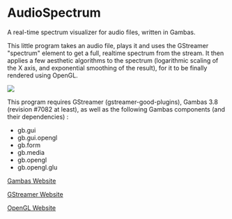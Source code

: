 # AudioSpectrum
A real-time spectrum visualizer for audio files, written in Gambas.

This little program takes an audio file, plays it and uses the GStreamer "spectrum" element to get a full, realtime spectrum from the stream.
It then applies a few aesthetic algorithms to the spectrum (logarithmic scaling of the X axis, and exponential smoothing of the result), for it to be finally rendered using OpenGL.

![](http://pix.toile-libre.org/upload/original/1432859404.png)

This program requires GStreamer (gstreamer-good-plugins), Gambas 3.8 (revision #7082 at least), as well as the following Gambas components (and their dependencies) :

- gb.gui
- gb.gui.opengl
- gb.form
- gb.media
- gb.opengl
- gb.opengl.glu

[Gambas Website](http://gambas.sourceforge.net)

[GStreamer Website](http://gstreamer.freedesktop.org)

[OpenGL Website](https://www.opengl.org/)
